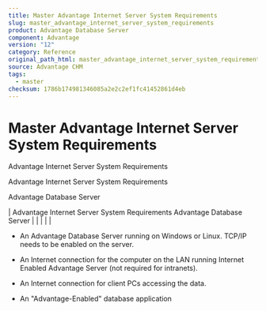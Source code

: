 ```yaml
---
title: Master Advantage Internet Server System Requirements
slug: master_advantage_internet_server_system_requirements
product: Advantage Database Server
component: Advantage
version: "12"
category: Reference
original_path_html: master_advantage_internet_server_system_requirements.htm
source: Advantage CHM
tags:
  - master
checksum: 1786b174981346085a2e2c2ef1fc41452861d4eb
---
```


# Master Advantage Internet Server System Requirements

Advantage Internet Server System Requirements

Advantage Internet Server System Requirements

Advantage Database Server

| Advantage Internet Server System Requirements  Advantage Database Server |  |  |  |  |

- An Advantage Database Server running on Windows or Linux. TCP/IP needs to be enabled on the server.

- An Internet connection for the computer on the LAN running Internet Enabled Advantage Server (not required for intranets).

- An Internet connection for client PCs accessing the data.

- An "Advantage-Enabled" database application
